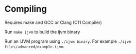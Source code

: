 # Compiling
Requires make and GCC or Clang (C11 Compiler)

Run `make ijvm` to build the ijvm binary

Run an IJVM program using `./ijvm binary`. For example `./ijvm files/advanced/example.ijvm`.
